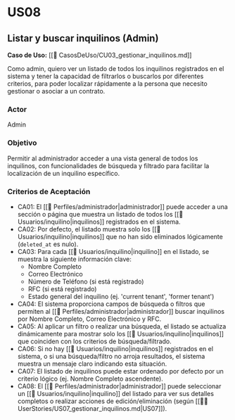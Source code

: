 # US08

## Listar y buscar inquilinos (Admin)

**Caso de Uso:** [[📄 CasosDeUso/CU03_gestionar_inquilinos.md]]

Como admin, quiero ver un listado de todos los inquilinos registrados en el sistema y tener la capacidad de filtrarlos o buscarlos por diferentes criterios, para poder localizar rápidamente a la persona que necesito gestionar o asociar a un contrato.

### Actor

Admin

### Objetivo

Permitir al administrador acceder a una vista general de todos los inquilinos, con funcionalidades de búsqueda y filtrado para facilitar la localización de un inquilino específico.

### Criterios de Aceptación

- CA01: El [[👤 Perfiles/administrador|administrador]] puede acceder a una sección o página que muestra un listado de todos los [[👥 Usuarios/inquilino|inquilinos]] registrados en el sistema.
- CA02: Por defecto, el listado muestra solo los [[👥 Usuarios/inquilino|inquilinos]] que no han sido eliminados lógicamente (`deleted_at` es nulo).
- CA03: Para cada [[👥 Usuarios/inquilino|inquilino]] en el listado, se muestra la siguiente información clave:
    - Nombre Completo
    - Correo Electrónico
    - Número de Teléfono (si está registrado)
    - RFC (si está registrado)
    - Estado general del inquilino (ej. 'current tenant', 'former tenant')
- CA04: El sistema proporciona campos de búsqueda o filtros que permiten al [[👤 Perfiles/administrador|administrador]] buscar inquilinos por Nombre Completo, Correo Electrónico y RFC.
- CA05: Al aplicar un filtro o realizar una búsqueda, el listado se actualiza dinámicamente para mostrar solo los [[👥 Usuarios/inquilino|inquilinos]] que coinciden con los criterios de búsqueda/filtrado.
- CA06: Si no hay [[👥 Usuarios/inquilino|inquilinos]] registrados en el sistema, o si una búsqueda/filtro no arroja resultados, el sistema muestra un mensaje claro indicando esta situación.
- CA07: El listado de inquilinos puede estar ordenado por defecto por un criterio lógico (ej. Nombre Completo ascendente).
- CA08: El [[👤 Perfiles/administrador|administrador]] puede seleccionar un [[👥 Usuarios/inquilino|inquilino]] del listado para ver sus detalles completos o realizar acciones de edición/eliminación (según [[🧑‍💻 UserStories/US07_gestionar_inquilinos.md|US07]]).
